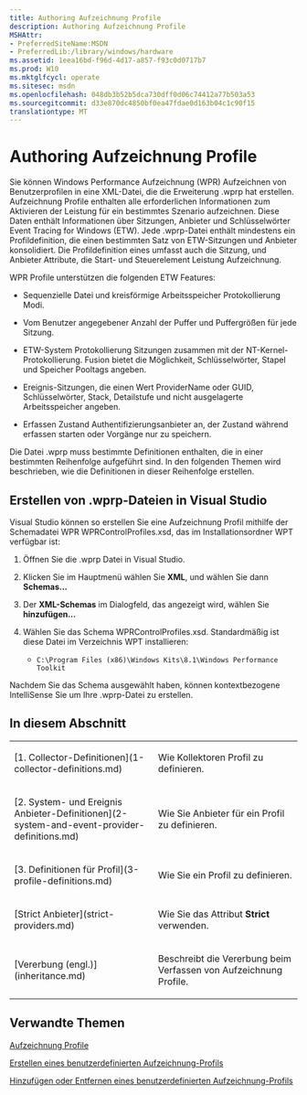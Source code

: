 ```yaml
---
title: Authoring Aufzeichnung Profile
description: Authoring Aufzeichnung Profile
MSHAttr:
- PreferredSiteName:MSDN
- PreferredLib:/library/windows/hardware
ms.assetid: 1eea16bd-f96d-4d17-a857-f93c0d0717b7
ms.prod: W10
ms.mktglfcycl: operate
ms.sitesec: msdn
ms.openlocfilehash: 048db3b52b5dca730dff0d06c74412a77b503a53
ms.sourcegitcommit: d33e870dc4850bf0ea47fdae0d163b04c1c90f15
translationtype: MT
---
```

# <a name="authoring-recording-profiles"></a>Authoring Aufzeichnung Profile


Sie können Windows Performance Aufzeichnung (WPR) Aufzeichnen von Benutzerprofilen in eine XML-Datei, die die Erweiterung .wprp hat erstellen. Aufzeichnung Profile enthalten alle erforderlichen Informationen zum Aktivieren der Leistung für ein bestimmtes Szenario aufzeichnen. Diese Daten enthält Informationen über Sitzungen, Anbieter und Schlüsselwörter Event Tracing for Windows (ETW). Jede .wprp-Datei enthält mindestens ein Profildefinition, die einen bestimmten Satz von ETW-Sitzungen und Anbieter konsolidiert. Die Profildefinition eines umfasst auch die Sitzung, und Anbieter Attribute, die Start- und Steuerelement Leistung Aufzeichnung.

WPR Profile unterstützen die folgenden ETW Features:

-   Sequenzielle Datei und kreisförmige Arbeitsspeicher Protokollierung Modi.

-   Vom Benutzer angegebener Anzahl der Puffer und Puffergrößen für jede Sitzung.

-   ETW-System Protokollierung Sitzungen zusammen mit der NT-Kernel-Protokollierung. Fusion bietet die Möglichkeit, Schlüsselwörter, Stapel und Speicher Pooltags angeben.

-   Ereignis-Sitzungen, die einen Wert ProviderName oder GUID, Schlüsselwörter, Stack, Detailstufe und nicht ausgelagerte Arbeitsspeicher angeben.

-   Erfassen Zustand Authentifizierungsanbieter an, der Zustand während erfassen starten oder Vorgänge nur zu speichern.

Die Datei .wprp muss bestimmte Definitionen enthalten, die in einer bestimmten Reihenfolge aufgeführt sind. In den folgenden Themen wird beschrieben, wie die Definitionen in dieser Reihenfolge erstellen.

## <a name="authoring-wprp-files-in-visual-studio"></a>Erstellen von .wprp-Dateien in Visual Studio


Visual Studio können so erstellen Sie eine Aufzeichnung Profil mithilfe der Schemadatei WPR WPRControlProfiles.xsd, das im Installationsordner WPT verfügbar ist:

1.  Öffnen Sie die .wprp Datei in Visual Studio.

2.  Klicken Sie im Hauptmenü wählen Sie **XML**, und wählen Sie dann **Schemas...**

3.  Der **XML-Schemas** im Dialogfeld, das angezeigt wird, wählen Sie **hinzufügen...**

4.  Wählen Sie das Schema WPRControlProfiles.xsd. Standardmäßig ist diese Datei im Verzeichnis WPT installieren:

    -   `C:\Program Files (x86)\Windows Kits\8.1\Windows Performance Toolkit`

Nachdem Sie das Schema ausgewählt haben, können kontextbezogene IntelliSense Sie um Ihre .wprp-Datei zu erstellen.

## <a name="in-this-section"></a>In diesem Abschnitt


<table>
<colgroup>
<col width="50%" />
<col width="50%" />
</colgroup>
<tbody>
<tr class="odd">
<td><p>[1. Collector-Definitionen](1-collector-definitions.md)</p></td>
<td><p>Wie Kollektoren Profil zu definieren.</p></td>
</tr>
<tr class="even">
<td><p>[2. System- und Ereignis Anbieter-Definitionen](2-system-and-event-provider-definitions.md)</p></td>
<td><p>Wie Sie Anbieter für ein Profil zu definieren.</p></td>
</tr>
<tr class="odd">
<td><p>[3. Definitionen für Profil](3-profile-definitions.md)</p></td>
<td><p>Wie Sie ein Profil zu definieren.</p></td>
</tr>
<tr class="even">
<td><p>[Strict Anbieter](strict-providers.md)</p></td>
<td><p>Wie Sie das Attribut <strong>Strict</strong> verwenden.</p></td>
</tr>
<tr class="odd">
<td><p>[Vererbung (engl.)](inheritance.md)</p></td>
<td><p>Beschreibt die Vererbung beim Verfassen von Aufzeichnung Profile.</p></td>
</tr>
</tbody>
</table>

 

## <a name="related-topics"></a>Verwandte Themen


[Aufzeichnung Profile](recording-profiles.md)

[Erstellen eines benutzerdefinierten Aufzeichnung-Profils](author-a-custom-recording-profile.md)

[Hinzufügen oder Entfernen eines benutzerdefinierten Aufzeichnung-Profils](add-or-remove-a-custom-recording-profile.md)

 

 







